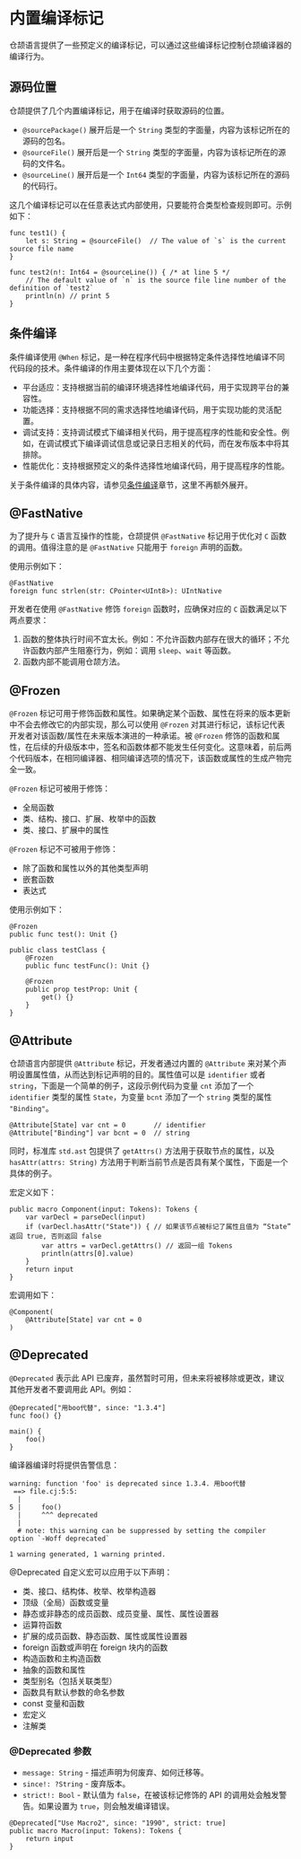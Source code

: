 # 内置编译标记

仓颉语言提供了一些预定义的编译标记，可以通过这些编译标记控制仓颉编译器的编译行为。

## 源码位置

仓颉提供了几个内置编译标记，用于在编译时获取源码的位置。

- `@sourcePackage()` 展开后是一个 `String` 类型的字面量，内容为该标记所在的源码的包名。
- `@sourceFile()` 展开后是一个 `String` 类型的字面量，内容为该标记所在的源码的文件名。
- `@sourceLine()` 展开后是一个 `Int64` 类型的字面量，内容为该标记所在的源码的代码行。

这几个编译标记可以在任意表达式内部使用，只要能符合类型检查规则即可。示例如下：

<!-- run -->

```cangjie
func test1() {
    let s: String = @sourceFile()  // The value of `s` is the current source file name
}

func test2(n!: Int64 = @sourceLine()) { /* at line 5 */
    // The default value of `n` is the source file line number of the definition of `test2`
    println(n) // print 5
}
```

## 条件编译

条件编译使用 `@When` 标记，是一种在程序代码中根据特定条件选择性地编译不同代码段的技术。条件编译的作用主要体现在以下几个方面：

- 平台适应：支持根据当前的编译环境选择性地编译代码，用于实现跨平台的兼容性。
- 功能选择：支持根据不同的需求选择性地编译代码，用于实现功能的灵活配置。
- 调试支持：支持调试模式下编译相关代码，用于提高程序的性能和安全性。例如，在调试模式下编译调试信息或记录日志相关的代码，而在发布版本中将其排除。
- 性能优化：支持根据预定义的条件选择性地编译代码，用于提高程序的性能。

关于条件编译的具体内容，请参见[条件编译](../compile_and_build/conditional_compilation.md)章节，这里不再额外展开。

## @FastNative

为了提升与 `C` 语言互操作的性能，仓颉提供 `@FastNative` 标记用于优化对 `C` 函数的调用。值得注意的是 `@FastNative` 只能用于 `foreign` 声明的函数。

使用示例如下：

<!-- run -->

```cangjie
@FastNative
foreign func strlen(str: CPointer<UInt8>): UIntNative
```

开发者在使用 `@FastNative` 修饰 `foreign` 函数时，应确保对应的 `C` 函数满足以下两点要求：

1. 函数的整体执行时间不宜太长。例如：不允许函数内部存在很大的循环；不允许函数内部产生阻塞行为，例如：调用 `sleep`、`wait` 等函数。
2. 函数内部不能调用仓颉方法。

## @Frozen

`@Frozen` 标记可用于修饰函数和属性。如果确定某个函数、属性在将来的版本更新中不会去修改它的内部实现，那么可以使用 `@Frozen` 对其进行标记，该标记代表开发者对该函数/属性在未来版本演进的一种承诺。被 `@Frozen` 修饰的函数和属性，在后续的升级版本中，签名和函数体都不能发生任何变化。这意味着，前后两个代码版本，在相同编译器、相同编译选项的情况下，该函数或属性的生成产物完全一致。

`@Frozen` 标记可被用于修饰：

- 全局函数
- 类、结构、接口、扩展、枚举中的函数
- 类、接口、扩展中的属性

`@Frozen` 标记不可被用于修饰：

- 除了函数和属性以外的其他类型声明
- 嵌套函数
- 表达式

使用示例如下：

<!-- run -->

```cangjie
@Frozen
public func test(): Unit {}

public class testClass {
    @Frozen
    public func testFunc(): Unit {}

    @Frozen
    public prop testProp: Unit {
        get() {}
    }
}
```

## @Attribute

仓颉语言内部提供 `@Attribute` 标记，开发者通过内置的 `@Attribute` 来对某个声明设置属性值，从而达到标记声明的目的。属性值可以是 `identifier` 或者 `string`，下面是一个简单的例子，这段示例代码为变量 `cnt` 添加了一个 `identifier` 类型的属性 `State`，为变量 `bcnt` 添加了一个 `string` 类型的属性 `"Binding"`。

```cangjie
@Attribute[State] var cnt = 0       // identifier
@Attribute["Binding"] var bcnt = 0  // string
```

同时，标准库 `std.ast` 包提供了 `getAttrs()` 方法用于获取节点的属性，以及 `hasAttr(attrs: String)` 方法用于判断当前节点是否具有某个属性，下面是一个具体的例子。

宏定义如下：

```cangjie
public macro Component(input: Tokens): Tokens {
    var varDecl = parseDecl(input)
    if (varDecl.hasAttr("State")) { // 如果该节点被标记了属性且值为 “State” 返回 true, 否则返回 false
        var attrs = varDecl.getAttrs() // 返回一组 Tokens
        println(attrs[0].value)
    }
    return input
}
```

宏调用如下：

```cangjie
@Component(
    @Attribute[State] var cnt = 0
)
```

## @Deprecated

`@Deprecated` 表示此 API 已废弃，虽然暂时可用，但未来将被移除或更改，建议其他开发者不要调用此 API。例如：

```cangjie
@Deprecated["用boo代替", since: "1.3.4"]
func foo() {}

main() {
    foo()
}
```

编译器编译时将提供告警信息：

```text
warning: function 'foo' is deprecated since 1.3.4. 用boo代替
 ==> file.cj:5:5:
  |
5 |     foo()
  |     ^^^ deprecated
  |
  # note: this warning can be suppressed by setting the compiler option `-Woff deprecated`

1 warning generated, 1 warning printed.
```

@Deprecated 自定义宏可以应用于以下声明：

- 类、接口、结构体、枚举、枚举构造器
- 顶级（全局）函数或变量
- 静态或非静态的成员函数、成员变量、属性、属性设置器
- 运算符函数
- 扩展的成员函数、静态函数、属性或属性设置器
- foreign 函数或声明在 foreign 块内的函数
- 构造函数和主构造函数
- 抽象的函数和属性
- 类型别名（包括关联类型）
- 函数具有默认参数的命名参数
- const 变量和函数
- 宏定义
- 注解类

### @Deprecated 参数

- `message: String` - 描述声明为何废弃、如何迁移等。
- `since!: ?String` - 废弃版本。
- `strict!: Bool` - 默认值为 `false`，在被该标记修饰的 API 的调用处会触发警告。如果设置为 `true`，则会触发编译错误。

```cangjie
@Deprecated["Use Macro2", since: "1990", strict: true]
public macro Macro(input: Tokens): Tokens {
    return input
}
```
